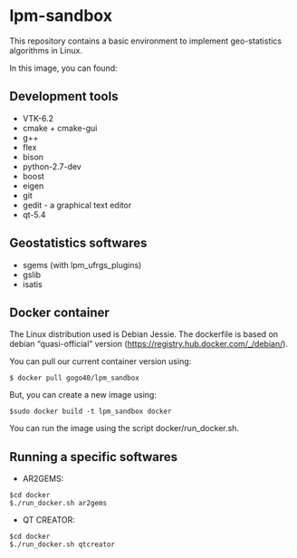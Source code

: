 # lpm-sandbox
This repository contains a basic environment to implement geo-statistics algorithms in Linux.

In this image, you can found:

Development tools
-----------------------

* VTK-6.2
* cmake + cmake-gui
* g++
* flex
* bison
* python-2.7-dev
* boost
* eigen
* git
* gedit - a graphical text editor
* qt-5.4

Geostatistics softwares
----------------------------

* sgems (with lpm_ufrgs_plugins)
* gslib
* isatis


Docker container
----------------

The Linux distribution used is Debian Jessie. The dockerfile is based on debian “quasi-official” version (https://registry.hub.docker.com/_/debian/).


You can pull our current container version using:

```
$ docker pull gogo40/lpm_sandbox
```

But, you can create a new image using:


```
$sudo docker build -t lpm_sandbox docker
```


You can run the image using the script docker/run_docker.sh.

Running a specific softwares
----------------------------

* AR2GEMS:

```
$cd docker
$./run_docker.sh ar2gems
```

* QT CREATOR:

```
$cd docker
$./run_docker.sh qtcreator
```
